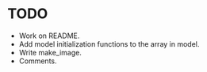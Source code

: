 TODO
====

* Work on README.
* Add model initialization functions to the array in model.
* Write make_image.
* Comments.
